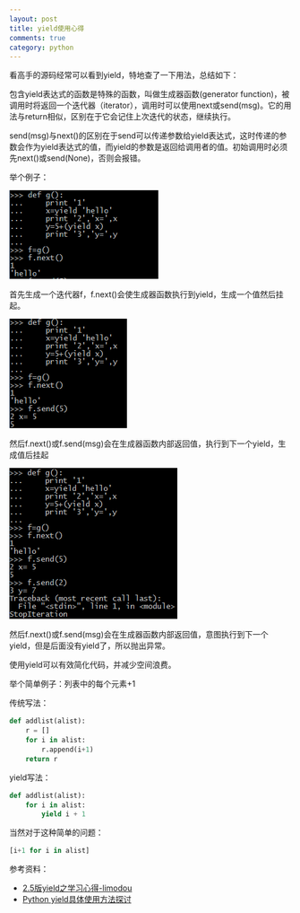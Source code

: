 ```yaml
---
layout: post
title: yield使用心得
comments: true
category: python
---
```


看高手的源码经常可以看到yield，特地查了一下用法，总结如下： 

包含yield表达式的函数是特殊的函数，叫做生成器函数(generator function)，被调用时将返回一个迭代器（iterator），调用时可以使用next或send(msg)。它的用法与return相似，区别在于它会记住上次迭代的状态，继续执行。 

send(msg)与next()的区别在于send可以传递参数给yield表达式，这时传递的参数会作为yield表达式的值，而yield的参数是返回给调用者的值。初始调用时必须先next()或send(None)，否则会报错。 

举个例子： 

![](/images/blog/yield1.png)
 
首先生成一个迭代器f，f.next()会使生成器函数执行到yield，生成一个值然后挂起。 
 
![](/images/blog/yield2.png)

然后f.next()或f.send(msg)会在生成器函数内部返回值，执行到下一个yield，生成值后挂起 

![](/images/blog/yield3.png)
 
然后f.next()或f.send(msg)会在生成器函数内部返回值，意图执行到下一个yield，但是后面没有yield了，所以抛出异常。 

使用yield可以有效简化代码，并减少空间浪费。 

举个简单例子：列表中的每个元素+1 

传统写法： 

```python
def addlist(alist):
    r = []
    for i in alist:
        r.append(i+1)
    return r
```

yield写法： 

```python
def addlist(alist):  
    for i in alist:  
        yield i + 1 
```

当然对于这种简单的问题： 

```python
[i+1 for i in alist]
```

参考资料： 

* [2.5版yield之学习心得-limodou](http://blog.donews.com/limodou/archive/2006/09/04/1028747.aspx)
* [Python yield具体使用方法探讨](http://developer.51cto.com/art/201003/186451.htm)
